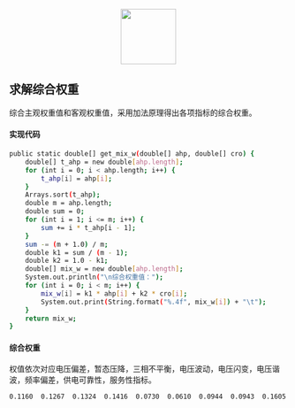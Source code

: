 <p align="center"><img width="100px" src="https://www.easyicon.net/api/resizeApi.php?id=1141870&size=128"></p>

## 求解综合权重
综合主观权重值和客观权重值，采用加法原理得出各项指标的综合权重。
#### 实现代码
```bash
public static double[] get_mix_w(double[] ahp, double[] cro) {
    double[] t_ahp = new double[ahp.length];
    for (int i = 0; i < ahp.length; i++) {
        t_ahp[i] = ahp[i];
    }
    Arrays.sort(t_ahp);
    double m = ahp.length;
    double sum = 0;
    for (int i = 1; i <= m; i++) {
        sum += i * t_ahp[i - 1];
    }
    sum -= (m + 1.0) / m;
    double k1 = sum / (m - 1);
    double k2 = 1.0 - k1;
    double[] mix_w = new double[ahp.length];
    System.out.println("\n综合权重值：");
    for (int i = 0; i < m; i++) {
        mix_w[i] = k1 * ahp[i] + k2 * cro[i];
        System.out.print(String.format("%.4f", mix_w[i]) + "\t");
    }
    return mix_w;
}
```
#### 综合权重
权值依次对应电压偏差，暂态压降，三相不平衡，电压波动，电压闪变，电压谐波，频率偏差，供电可靠性，服务性指标。
```
0.1160	0.1267	0.1324	0.1416	0.0730	0.0610	0.0944	0.0943	0.1605
```
